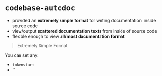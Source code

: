 # `codebase-autodoc`
- provided an __extremely simple format__ for writing documentation, inside source code
- view/output __scattered documentation texts__ from inside of source code
- flexible enough to view __all/most documentation format__


> Extremely Simple Format 

You can set any:
- `tokenstart`
- ``
